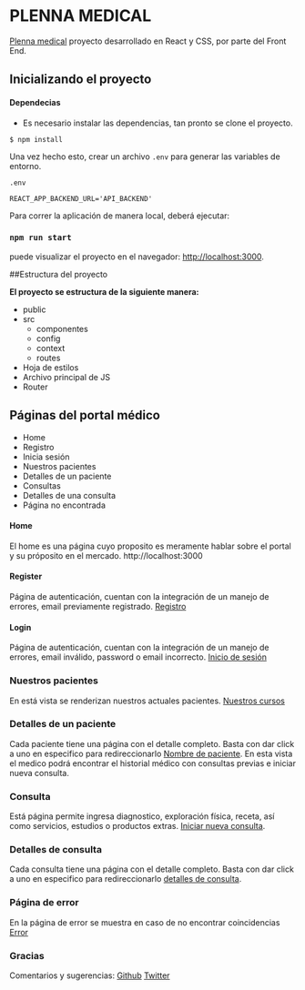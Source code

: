 # PLENNA MEDICAL

[Plenna medical](https://plenna-medical.netlify.app/) proyecto desarrollado en React y CSS, por parte del Front End.

## Inicializando el proyecto

#### Dependecias

- Es necesario instalar las dependencias, tan pronto se clone el proyecto.

```shell
$ npm install
```

Una vez hecho esto, crear un archivo `.env` para generar las variables de entorno.

`.env`

```
REACT_APP_BACKEND_URL='API_BACKEND'
```

Para correr la aplicación de manera local, deberá ejecutar:

### `npm run start`

puede visualizar el proyecto en el navegador:
[http://localhost:3000](http://localhost:3000).

##Estructura del proyecto

**El proyecto se estructura de la siguiente manera:**

- public
- src
  - componentes
  - config
  - context
  - routes
- Hoja de estilos
- Archivo principal de JS
- Router

## Páginas del portal médico

- Home
- Registro
- Inicia sesión
- Nuestros pacientes
- Detalles de un paciente
- Consultas
- Detalles de una consulta
- Página no encontrada

#### Home

El home es una página cuyo proposito es meramente hablar sobre el portal y su próposito en el mercado.
http://localhost:3000

#### Register

Página de autenticación, cuentan con la integración de un manejo de errores, email previamente registrado. [Registro](http://localhost:3000/signup)

#### Login

Página de autenticación, cuentan con la integración de un manejo de errores, email inválido, password o email incorrecto. [Inicio de sesión](http://localhost:3000/login)

### Nuestros pacientes

En está vista se renderizan nuestros actuales pacientes.
[Nuestros cursos](http://localhost:3000/patients)

### Detalles de un paciente

Cada paciente tiene una página con el detalle completo. Basta con dar click a uno en especifico para redireccionarlo [Nombre de paciente](http://localhost:3000/patients/:patientId).
En esta vista el medico podrá encontrar el historial médico con consultas previas e iniciar nueva consulta.

### Consulta

Está página permite ingresa diagnostico, exploración física, receta, así como servicios, estudios o productos extras. [Iniciar nueva consulta](http://localhost:3000/consult/:patientId).

### Detalles de consulta

Cada consulta tiene una página con el detalle completo. Basta con dar click a uno en especifico para redireccionarlo [detalles de consulta](http://localhost:3000/consult/:consultId).

### Página de error

En la página de error se muestra en caso de no encontrar coincidencias [Error](*)

### Gracias

Comentarios y sugerencias:
[Github](https://github.com/DulceFabiola)
[Twitter](https://twitter.com/DulcefabiolaRm)
